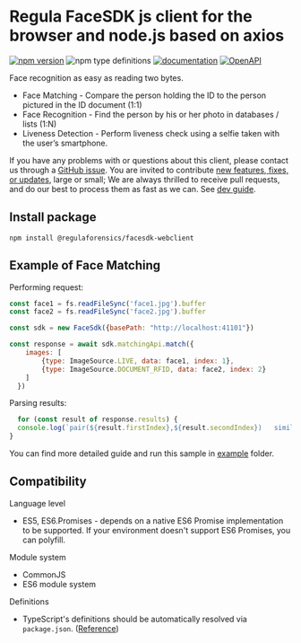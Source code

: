 # Regula FaceSDK js client for the browser and node.js based on axios

[![npm version](https://img.shields.io/npm/v/@regulaforensics/facesdk-webclient?color=yellow&style=flat-square)](https://www.npmjs.com/package/@regulaforensics/facesdk-webclient)
![npm type definitions](https://img.shields.io/npm/types/typescript?style=flat-square&collor=858df6)
[![documentation](https://img.shields.io/badge/docs-en-f6858d?style=flat-square)](https://support.regulaforensics.com/hc/en-us/articles/115000916306-Documentation)
[![OpenAPI](https://img.shields.io/badge/OpenAPI-defs-0a8c42?style=flat-square)](https://github.com/regulaforensics/FaceSDK-web-openapi)


Face recognition as easy as reading two bytes.

 - Face Matching - Compare the person holding the ID to the person pictured in the ID document (1:1)
 - Face Recognition - Find the person by his or her photo in databases / lists (1:N)
 - Liveness Detection - Perform liveness check using a selfie taken with the user’s smartphone.

If you have any problems with or questions about this client, please contact us
through a [GitHub issue](https://github.com/regulaforensics/FaceSDK-web-js-client/issues).
You are invited to contribute [new features, fixes, or updates](https://github.com/regulaforensics/FaceSDK-web-js-client/issues?q=is%3Aissue+is%3Aopen+label%3A%22help+wanted%22), large or small; We are always thrilled to receive pull requests, and do our best to process them as fast as we can. See [dev guide](./dev.md).

## Install package

```
npm install @regulaforensics/facesdk-webclient
```
## Example of Face Matching

Performing request:

```js
const face1 = fs.readFileSync('face1.jpg').buffer
const face2 = fs.readFileSync('face2.jpg').buffer

const sdk = new FaceSdk({basePath: "http://localhost:41101"})

const response = await sdk.matchingApi.match({
    images: [
        {type: ImageSource.LIVE, data: face1, index: 1},
        {type: ImageSource.DOCUMENT_RFID, data: face2, index: 2}
    ]
  })
```

Parsing results:
```js
  for (const result of response.results) {
  console.log(`pair(${result.firstIndex},${result.secondIndex})   similarity: ${result.similarity}`)
}
```

You can find more detailed guide and run this sample in [example](./example/README.md) folder.

## Compatibility

Language level
* ES5, ES6.Promises - depends on a native ES6 Promise implementation to be supported. If your environment doesn't support ES6 Promises, you can polyfill.

Module system
* CommonJS
* ES6 module system

Definitions
* TypeScript's definitions should be automatically resolved via `package.json`. ([Reference](http://www.typescriptlang.org/docs/handbook/typings-for-npm-packages.html))
